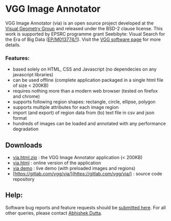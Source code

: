 # VGG Image Annotator

VGG Image Annotator (via) is an open source project developed at the 
[Visual Geometry Group](http://www.robots.ox.ac.uk/~vgg/) and released under 
the BSD-2 clause license. This work is supported by EPSRC programme grant 
Seebibyte: Visual Search for the Era of Big Data ([EP/M013774/1](http://www.seebibyte.org/index.html)).
Visit the [VGG software page](http://www.robots.ox.ac.uk/~vgg/software/via/) for more details.

### Features:
  * based solely on HTML, CSS and Javascript (no dependecies on any javascript libraries)
  * can be used offline (complete application packaged in a single html file of size < 200KB)
  * requires nothing more than a modern web browser (tested on firefox and chrome)
  * supports following region shapes: rectangle, circle, ellipse, polygon
  * supports multiple attributes for each image region
  * import (and export) of region data from (to) text file in csv and json format
  * hundreds of images can be loaded and annotated with any performance degradation

## Downloads
 * [via.html.zip](http://www.robots.ox.ac.uk/~vgg/software/via/downloads/via.html.zip) : the VGG Image Annotator application (< 200KB)
 * [via.html](http://www.robots.ox.ac.uk/~vgg/software/via/via.html) : online version of the application
 * [via demo](http://www.robots.ox.ac.uk/~vgg/software/via/via_demo.html) : live demo (with preloaded images and regions)
 * [https://gitlab.com/vgg/via/](https://gitlab.com/vgg/via/) : source code repository

## Help:
Software bug reports and feature requests should be [submitted here](https://gitlab.com/vgg/via/issues/new).
For all other queries, please contact [Abhishek Dutta](mailto:adutta@robots.ox.ac.uk).
